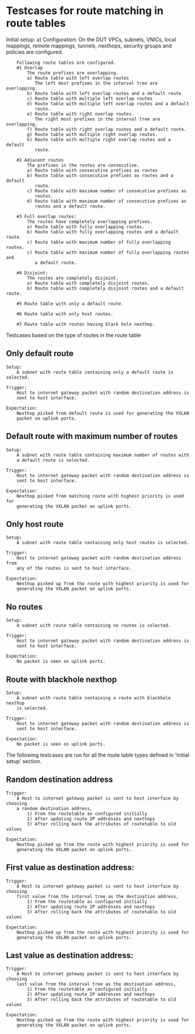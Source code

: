 # Testcases for route matching in route tables

Initial setup:
    a) Configuration:
        On the DUT VPCs, subnets, VNICs, local mappings, remote mappings,
        tunnels, nexthops, security groups and policies are configured.

        Following route tables are configured.
        #1 Overlap
            The route prefixes are overlapping.
            a) Route table with left overlap routes
               The left most prefixes in the interval tree are overlapping.
            b) Route table with left overlap routes and a default route
            c) Route table with multiple left overlap routes
            d) Route table with multiple left overlap routes and a default
               route.
            e) Route table with right overlap routes.
               The right most prefixes in the interval tree are overlapping.
            f) Route table with right overlap routes and a default route.
            g) Route table with multiple right overlap routes.
            h) Route table with multiple right overlap routes and a default
               route.

        #2 Adjacent routes
            The prefixes in the routes are consecutive.
            a) Route table with consecutive prefixes as routes
            b) Route table with consecutive prefixes as routes and a default
               route.
            c) Route table with maximum number of consecutive prefixes as
               routes.
            d) Route table with maximum number of consecutive prefixes as
               routes and a default route.

        #3 Full overlap routes:
            The routes have completely overlapping prefixes.
            a) Route table with fully overlapping routes.
            b) Route table with fully overlapping routes and a default route.
            c) Route table with maximum number of fully overlapping routes.
            c) Route table with maximum number of fully overlapping routes and
               a default route.

        #4 Disjoint:
            The routes are completely disjoint.
            a) Route table with completely disjoint routes.
            b) Route table with completely disjoint routes and a default route.

        #5 Route table with only a default route.

        #6 Route table with only host routes.

        #7 Route table with routes having black hole nexthop.

Testcases based on the type of routes in the route table
## Only default route
    Setup:
        A subnet with route table containing only a default route is selected.

    Trigger:
        Host to internet gateway packet with random destination address is
        sent to host interface.

    Expectation:
        Nexthop picked from default route is used for generating the VXLAN
        packet on uplink ports.

## Default route with maximum number of routes
    Setup:
        A subnet with route table containing maximum number of routes with
        a default route is selected.

    Trigger:
        Host to internet gateway packet with random destination address is
        sent to host interface.

    Expectation:
        Nexthop picked from matching route with highest priority is used for
        generating the VXLAN packet on uplink ports.

## Only host route
    Setup:
        A subnet with route table containing only host routes is selected.

    Trigger:
        Host to internet gateway packet with random destination address from
        any of the routes is sent to host interface.

    Expectation:
        Nexthop picked up from the route with highest priority is used for
        generating the VXLAN packet on uplink ports.

## No routes
    Setup:
        A subnet with route table containing no routes is selected.

    Trigger:
        Host to internet gateway packet with random destination address is
        sent to host interface.

    Expectation:
        No packet is seen on uplink ports.

## Route with blackhole nexthop
    Setup:
        A subnet with route table containing a route with blackhole nexthop
        is selected.

    Trigger:
        Host to internet gateway packet with random destination address is
        sent to host interface.

    Expectation:
        No packet is seen on uplink ports.

The following testcases are run for all the route table types defined in
'Initial setup' section.

## Random destination address
    Trigger:
        A Host to internet gateway packet is sent to host interface by choosing
        a random destination address,
            1) From the routetable as configured initially
            2) After updating route IP addresses and nexthops
            3) After rolling back the attributes of routetable to old values

    Expectation:
        Nexthop picked up from the route with highest priority is used for
        generating the VXLAN packet on uplink ports.

## First value as destination address:
    Trigger:
        A Host to internet gateway packet is sent to host interface by choosing
        first value from the interval tree as the destination address,
            1) From the routetable as configured initially
            2) After updating route IP addresses and nexthops
            3) After rolling back the attributes of routetable to old values

    Expectation:
        Nexthop picked up from the route with highest priority is used for
        generating the VXLAN packet on uplink ports.

## Last value as destination address:
    Trigger:
        A Host to internet gateway packet is sent to host interface by choosing
        last value from the interval tree as the destination address,
            1) From the routetable as configured initially
            2) After updating route IP addresses and nexthops
            3) After rolling back the attributes of routetable to old values

    Expectation:
        Nexthop picked up from the route with highest priority is used for
        generating the VXLAN packet on uplink ports.
